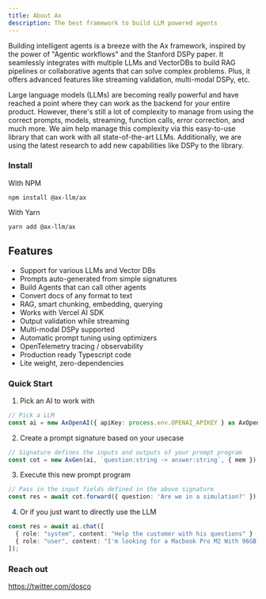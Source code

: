 ```yaml
---
title: About Ax
description: The best framework to build LLM powered agents
---
```


Building intelligent agents is a breeze with the Ax framework, inspired by the power of "Agentic workflows" and the Stanford DSPy paper. It seamlessly integrates with multiple LLMs and VectorDBs to build RAG pipelines or collaborative agents that can solve complex problems. Plus, it offers advanced features like streaming validation, multi-modal DSPy, etc.

Large language models (LLMs) are becoming really powerful and have reached a point where they can work as the backend for your entire product. However, there's still a lot of complexity to manage from using the correct prompts, models, streaming, function calls, error correction, and much more. We aim help manage this complexity via this easy-to-use library that can work with all state-of-the-art LLMs. Additionally, we are using the latest research to add new capabilities like DSPy to the library.

### Install

With NPM

```console
npm install @ax-llm/ax
```

With Yarn

```console
yarn add @ax-llm/ax
```

## Features

- Support for various LLMs and Vector DBs
- Prompts auto-generated from simple signatures
- Build Agents that can call other agents
- Convert docs of any format to text
- RAG, smart chunking, embedding, querying
- Works with Vercel AI SDK
- Output validation while streaming
- Multi-modal DSPy supported
- Automatic prompt tuning using optimizers
- OpenTelemetry tracing / observability
- Production ready Typescript code
- Lite weight, zero-dependencies


### Quick Start

1. Pick an AI to work with

```ts
// Pick a LLM
const ai = new AxOpenAI({ apiKey: process.env.OPENAI_APIKEY } as AxOpenAIArgs);
```

2. Create a prompt signature based on your usecase

```ts
// Signature defines the inputs and outputs of your prompt program
const cot = new AxGen(ai, `question:string -> answer:string`, { mem });
```

3. Execute this new prompt program

```ts
// Pass in the input fields defined in the above signature
const res = await cot.forward({ question: 'Are we in a simulation?' });
```

4. Or if you just want to directly use the LLM

```ts
const res = await ai.chat([
  { role: "system", content: "Help the customer with his questions" }
  { role: "user", content: "I'm looking for a Macbook Pro M2 With 96GB RAM?" }
]);
```

### Reach out

https://twitter.com/dosco
